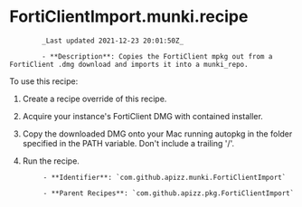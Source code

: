 # FortiClientImport.munki.recipe

            _Last updated 2021-12-23 20:01:50Z_

            - **Description**: Copies the FortiClient mpkg out from a FortiClient .dmg download and imports it into a munki_repo.

To use this recipe:

1) Create a recipe override of this recipe.
2) Acquire your instance's FortiClient DMG with contained installer.
3) Copy the downloaded DMG onto your Mac running autopkg in the folder specified in the PATH variable. Don't include a trailing '/'.
4) Run the recipe.

            - **Identifier**: `com.github.apizz.munki.FortiClientImport`

            - **Parent Recipes**: `com.github.apizz.pkg.FortiClientImport`
